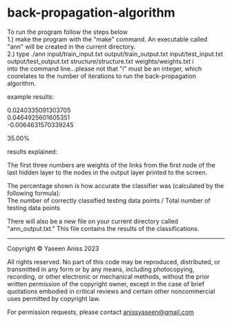 # back-propagation-algorithm  
To run the program follow the steps below  
1.) make the program with the "make" command. An executable called "ann" will be created in the current directory.  
2.) type ./ann input/train_input.txt output/train_output.txt input/test_input.txt output/test_output.txt structure/structure.txt weights/weights.txt i  
into the command line...please not that "i" must be an integer, which coorelates to the number of iterations to run the back-propagation algorithm.  

example results:  

0.0240335091303705  
0.0464925601605351  
-0.0064631570339245  
  
35.00%  
  
results explained:

The first three numbers are weights of the links from the first node of the last hidden layer to the nodes in the output layer printed to the screen.  
  
The percentage shown is how accurate the classifier was (calculated by the following formula):  
The number of correctly classified testing data points / Total number of testing data points  
  
There will also be a new file on your current directory called "ann_output.txt." This file contains the results of the classifications.

_____
Copyright © Yaseen Aniss 2023

All rights reserved. No part of this code may be reproduced, distributed, or transmitted in any form or by any means, including photocopying, recording, or other electronic or mechanical methods, without the prior written permission of the copyright owner, except in the case of brief quotations embodied in critical reviews and certain other noncommercial uses permitted by copyright law.

For permission requests, please contact anissyaseen@gmail.com
